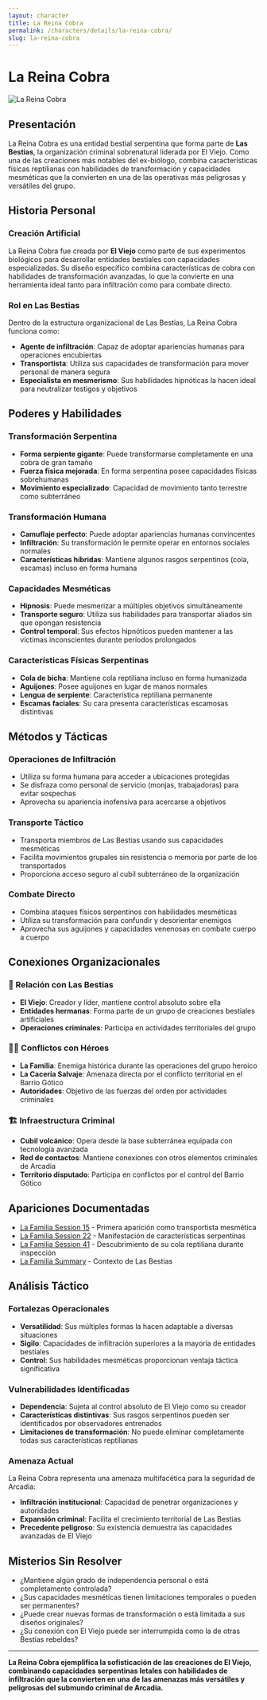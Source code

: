 ```yaml
---
layout: character
title: La Reina Cobra
permalink: /characters/details/la-reina-cobra/
slug: la-reina-cobra
---
```


# La Reina Cobra

<div class="character-photo">
  <img src="{{ site.baseurl }}/assets/img/characters/la-reina-cobra.png" alt="La Reina Cobra" />
</div>

## Presentación
La Reina Cobra es una entidad bestial serpentina que forma parte de **Las Bestias**, la organización criminal sobrenatural liderada por El Viejo. Como una de las creaciones más notables del ex-biólogo, combina características físicas reptilianas con habilidades de transformación y capacidades mesméticas que la convierten en una de las operativas más peligrosas y versátiles del grupo.

## Historia Personal

### **Creación Artificial**
La Reina Cobra fue creada por **El Viejo** como parte de sus experimentos biológicos para desarrollar entidades bestiales con capacidades especializadas. Su diseño específico combina características de cobra con habilidades de transformación avanzadas, lo que la convierte en una herramienta ideal tanto para infiltración como para combate directo.

### **Rol en Las Bestias**
Dentro de la estructura organizacional de Las Bestias, La Reina Cobra funciona como:
- **Agente de infiltración**: Capaz de adoptar apariencias humanas para operaciones encubiertas
- **Transportista**: Utiliza sus capacidades de transformación para mover personal de manera segura
- **Especialista en mesmerismo**: Sus habilidades hipnóticas la hacen ideal para neutralizar testigos y objetivos

## Poderes y Habilidades

### **Transformación Serpentina**
- **Forma serpiente gigante**: Puede transformarse completamente en una cobra de gran tamaño
- **Fuerza física mejorada**: En forma serpentina posee capacidades físicas sobrehumanas
- **Movimiento especializado**: Capacidad de movimiento tanto terrestre como subterráneo

### **Transformación Humana**
- **Camuflaje perfecto**: Puede adoptar apariencias humanas convincentes
- **Infiltración**: Su transformación le permite operar en entornos sociales normales
- **Características híbridas**: Mantiene algunos rasgos serpentinos (cola, escamas) incluso en forma humana

### **Capacidades Mesméticas**
- **Hipnosis**: Puede mesmerizar a múltiples objetivos simultáneamente
- **Transporte seguro**: Utiliza sus habilidades para transportar aliados sin que opongan resistencia
- **Control temporal**: Sus efectos hipnóticos pueden mantener a las víctimas inconscientes durante períodos prolongados

### **Características Físicas Serpentinas**
- **Cola de bicha**: Mantiene cola reptiliana incluso en forma humanizada
- **Aguijones**: Posee aguijones en lugar de manos normales
- **Lengua de serpiente**: Característica reptiliana permanente
- **Escamas faciales**: Su cara presenta características escamosas distintivas

## Métodos y Tácticas

### **Operaciones de Infiltración**
- Utiliza su forma humana para acceder a ubicaciones protegidas
- Se disfraza como personal de servicio (monjas, trabajadoras) para evitar sospechas
- Aprovecha su apariencia inofensiva para acercarse a objetivos

### **Transporte Táctico**
- Transporta miembros de Las Bestias usando sus capacidades mesméticas
- Facilita movimientos grupales sin resistencia o memoria por parte de los transportados
- Proporciona acceso seguro al cubil subterráneo de la organización

### **Combate Directo**
- Combina ataques físicos serpentinos con habilidades mesméticas
- Utiliza su transformación para confundir y desorientar enemigos
- Aprovecha sus aguijones y capacidades venenosas en combate cuerpo a cuerpo

## Conexiones Organizacionales

### **🐺 Relación con Las Bestias**
- **El Viejo**: Creador y líder, mantiene control absoluto sobre ella
- **Entidades hermanas**: Forma parte de un grupo de creaciones bestiales artificiales
- **Operaciones criminales**: Participa en actividades territoriales del grupo

### **🦸‍♂️ Conflictos con Héroes**
- **La Familia**: Enemiga histórica durante las operaciones del grupo heroico
- **La Cacería Salvaje**: Amenaza directa por el conflicto territorial en el Barrio Gótico
- **Autoridades**: Objetivo de las fuerzas del orden por actividades criminales

### **🏗️ Infraestructura Criminal**
- **Cubil volcánico**: Opera desde la base subterránea equipada con tecnología avanzada
- **Red de contactos**: Mantiene conexiones con otros elementos criminales de Arcadia
- **Territorio disputado**: Participa en conflictos por el control del Barrio Gótico

## Apariciones Documentadas
- [La Familia Session 15](../../campaigns/la-familia/session-15.md) - Primera aparición como transportista mesmética
- [La Familia Session 22](../../campaigns/la-familia/session-22.md) - Manifestación de características serpentinas
- [La Familia Session 41](../../campaigns/la-familia/session-41.md) - Descubrimiento de su cola reptiliana durante inspección
- [La Familia Summary](../../campaigns/la-familia/summary/summary.md) - Contexto de Las Bestias

## Análisis Táctico

### **Fortalezas Operacionales**
- **Versatilidad**: Sus múltiples formas la hacen adaptable a diversas situaciones
- **Sigilo**: Capacidades de infiltración superiores a la mayoría de entidades bestiales
- **Control**: Sus habilidades mesméticas proporcionan ventaja táctica significativa

### **Vulnerabilidades Identificadas**
- **Dependencia**: Sujeta al control absoluto de El Viejo como su creador
- **Características distintivas**: Sus rasgos serpentinos pueden ser identificados por observadores entrenados
- **Limitaciones de transformación**: No puede eliminar completamente todas sus características reptilianas

### **Amenaza Actual**
La Reina Cobra representa una amenaza multifacética para la seguridad de Arcadia:
- **Infiltración institucional**: Capacidad de penetrar organizaciones y autoridades
- **Expansión criminal**: Facilita el crecimiento territorial de Las Bestias
- **Precedente peligroso**: Su existencia demuestra las capacidades avanzadas de El Viejo

## Misterios Sin Resolver
- ¿Mantiene algún grado de independencia personal o está completamente controlada?
- ¿Sus capacidades mesméticas tienen limitaciones temporales o pueden ser permanentes?
- ¿Puede crear nuevas formas de transformación o está limitada a sus diseños originales?
- ¿Su conexión con El Viejo puede ser interrumpida como la de otras Bestias rebeldes?

---

**La Reina Cobra ejemplifica la sofisticación de las creaciones de El Viejo, combinando capacidades serpentinas letales con habilidades de infiltración que la convierten en una de las amenazas más versátiles y peligrosas del submundo criminal de Arcadia.**
